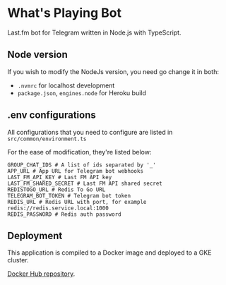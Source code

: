 # What's Playing Bot

Last.fm bot for Telegram written in Node.js with TypeScript.

## Node version

If you wish to modify the NodeJs version, you need go change it in both:

* `.nvmrc` for localhost development
* `package.json`, `engines.node` for Heroku build

## .env configurations

All configurations that you need to configure are listed in `src/common/environment.ts`

For the ease of modification, they're listed below:

```shell
GROUP_CHAT_IDS # A list of ids separated by '_'
APP_URL # App URL for Telegram bot webhooks
LAST_FM_API_KEY # Last FM API key
LAST_FM_SHARED_SECRET # Last FM API shared secret
REDISTOGO_URL # Redis To Go URL
TELEGRAM_BOT_TOKEN # Telegram bot token
REDIS_URL # Redis URL with port, for example redis://redis.service.local:1000
REDIS_PASSWORD # Redis auth password
```

## Deployment

This application is compiled to a Docker image and deployed to a GKE cluster.

[Docker Hub repository](https://hub.docker.com/r/lewisgauss/whats-playing-bot).
